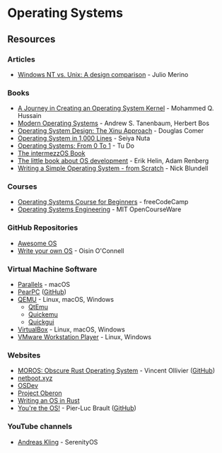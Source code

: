 # Operating Systems

## Resources

### Articles

* [Windows NT vs. Unix: A design comparison](https://blogsystem5.substack.com/p/windows-nt-vs-unix-design) - Julio Merino

### Books

* [A Journey in Creating an Operating System Kernel](https://539kernel.com/) - Mohammed Q. Hussain
* [Modern Operating Systems](https://csc-knu.github.io/sys-prog/books/Andrew%20S.%20Tanenbaum%20-%20Modern%20Operating%20Systems.pdf) - Andrew S. Tanenbaum, Herbert Bos
* [Operating System Design: The Xinu Approach](https://www.amazon.co.uk/Operating-System-Design-Approach-Second-ebook/dp/B00UVB2YA2) - Douglas Comer
* [Operating System in 1,000 Lines](https://operating-system-in-1000-lines.vercel.app/en/) - Seiya Nuta
* [Operating Systems: From 0 To 1](https://github.com/tuhdo/os01) - Tu Do
* [The intermezzOS Book](https://intermezzos.github.io/book/)
* [The little book about OS development](https://littleosbook.github.io/) - Erik Helin, Adam Renberg
* [Writing a Simple Operating System - from Scratch](https://www.cs.bham.ac.uk/~exr/lectures/opsys/10_11/lectures/os-dev.pdf) - Nick Blundell

### Courses

* [Operating Systems Course for Beginners](https://www.youtube.com/watch?v=yK1uBHPdp30) - freeCodeCamp
* [Operating Systems Engineering](https://ocw.mit.edu/courses/6-828-operating-system-engineering-fall-2012/) - MIT OpenCourseWare

### GitHub Repositories

* [Awesome OS](https://github.com/jubalh/awesome-os)
* [Write your own OS](https://github.com/o-oconnell/writeyourownos) - Oisin O'Connell

### Virtual Machine Software

* [Parallels](https://www.parallels.com/products/desktop/) - macOS
* [PearPC](https://pearpc.sourceforge.net/) ([GitHub](https://github.com/sebastianbiallas/pearpc))
* [QEMU](https://www.qemu.org/) - Linux, macOS, Windows
  * [QtEmu](https://gitlab.com/qtemu/gui)
  * [Quickemu](https://github.com/quickemu-project/quickemu)
  * [Quickgui](https://github.com/quickemu-project/quickgui)
* [VirtualBox](https://www.virtualbox.org/) - Linux, macOS, Windows
* [VMware Workstation Player](https://www.vmware.com/products/workstation-player.html.html) - Linux, Windows

### Websites

* [MOROS: Obscure Rust Operating System](https://moros.cc/) - Vincent Ollivier ([GitHub](https://github.com/vinc/moros))
* [netboot.xyz](https://netboot.xyz/)
* [OSDev](https://wiki.osdev.org/Main_Page)
* [Project Oberon](https://www.projectoberon.com/)
* [Writing an OS in Rust](https://os.phil-opp.com/)
* [You're the OS!](https://plbrault.github.io/youre-the-os/) - Pier-Luc Brault ([GitHub](https://github.com/plbrault/youre-the-os))

### YouTube channels

* [Andreas Kling](https://www.youtube.com/c/AndreasKling/videos) - SerenityOS
